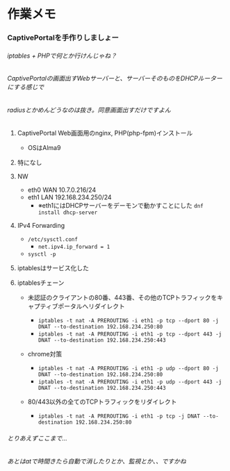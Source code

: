 ﻿# 作業メモ

### CaptivePortalを手作りしましょー
###### iptables + PHPで何とか行けんじゃね？
###### CaptivePortalの画面出すWebサーバーと、サーバーそのものをDHCPルーターにする感じで
###### radiusとかめんどうなのは抜き。同意画面出すだけですよん

1. CaptivePortal Web画面用のnginx, PHP(php-fpm)インストール
    - OSはAlma9

2. 特になし

3. NW
   - eth0 WAN 10.7.0.216/24
   - eth1 LAN 192.168.234.250/24
       - ※eth1にはDHCPサーバーをデーモンで動かすことにした `dnf install dhcp-server`

4. IPv4 Forwarding
   - `/etc/sysctl.conf`
       - `net.ipv4.ip_forward = 1`
   - `sysctl -p`

5. iptablesはサービス化した

6. iptablesチェーン
   - 未認証のクライアントの80番、443番、その他のTCPトラフィックをキャプティブポータルへリダイレクト
        - `iptables -t nat -A PREROUTING -i eth1 -p tcp --dport 80 -j DNAT --to-destination 192.168.234.250:80`
        - `iptables -t nat -A PREROUTING -i eth1 -p tcp --dport 443 -j DNAT --to-destination 192.168.234.250:443`

   - chrome対策
        - `iptables -t nat -A PREROUTING -i eth1 -p udp --dport 80 -j DNAT --to-destination 192.168.234.250:80`
        - `iptables -t nat -A PREROUTING -i eth1 -p udp --dport 443 -j DNAT --to-destination 192.168.234.250:443`

   - 80/443以外の全てのTCPトラフィックをリダイレクト
        - `iptables -t nat -A PREROUTING -i eth1 -p tcp -j DNAT --to-destination 192.168.234.250:80`

###### とりあえずここまで...
###### あとはatで時間きたら自動で消したりとか、監視とか、、ですかね
